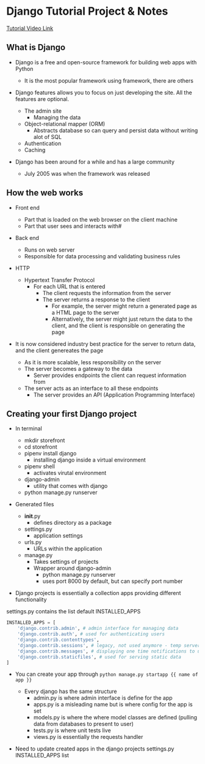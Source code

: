 # Django Tutorial Project & Notes

[Tutorial Video Link](https://www.youtube.com/watch?v=rHux0gMZ3Eg&ab_channel=ProgrammingwithMosh)

## What is Django

- Django is a free and open-source framework for building web apps with Python
    - It is the most popular framework using framework, there are others

- Django features allows you to focus on just developing the site. All the features are optional.
    - The admin site
        - Managing the data
    - Object-relational mapper (ORM)
        - Abstracts database so can query and persist data without writing alot of SQL
    - Authentication
    - Caching

- Django has been around for a while and has a large community
    - July 2005 was when the framework was released

## How the web works

- Front end
    - Part that is loaded on the web browser on the client machine
    - Part that user sees and interacts with#

- Back end
    - Runs on web server
    - Responsible for data processing and validating business rules

- HTTP
    - Hypertext Transfer Protocol
        - For each URL that is entered
            - The client requests the information from the server
            - The server returns a response to the client
                - For example, the server might return a generated page as a HTML page to the server
                - Alternatively, the server might just return the data to the client, and the client is responsible on generating the page

- It is now considered industry best practice for the server to return data, and the client genereates the page
    - As it is more scalable, less responsibility on the server
    - The server becomes a gateway to the data
        - Server provides endpoints the client can request information from
    - The server acts as an interface to all these endpoints
        - The server provides an API (Application Programming Interface)

## Creating your first Django project

- In terminal
    - mkdir storefront
    - cd storefront
    - pipenv install django
        - installing django inside a virtual environment
    - pipenv shell
        - activates virutal environment
    - django-admin
        - utility that comes with django
    - python manage.py runserver

- Generated files
    - __init__.py
        - defines directory as a package
    - settings.py
        - application settings
    - urls.py
        - URLs within the application
    - manage.py
        - Takes settings of projects
        - Wrapper around django-admin
            - python manage.py runserver
            - uses port 8000 by default, but can specify port number

- Django projects is essentially a collection apps providing different functionality

settings.py contains the list default INSTALLED_APPS
```python
INSTALLED_APPS = [
    'django.contrib.admin', # admin interface for managing data
    'django.contrib.auth', # used for authenticating users
    'django.contrib.contenttypes',
    'django.contrib.sessions', # legacy, not used anymore - temp server for managing user data
    'django.contrib.messages', # displaying one time notifications to users
    'django.contrib.staticfiles', # used for serving static data
]
```

- You can create your app through `python manage.py startapp {{ name of app }}`
    - Every django has the same structure
        - admin.py is where admin interface is define for the app
        - apps.py is a misleading name but is where config for the app is set
        - models.py is where the where model classes are defined (pulling data from databases to present to user)
        - tests.py is where unit tests live
        - views.py is essentially the requests handler

- Need to update created apps in the django projects settings.py INSTALLED_APPS list
